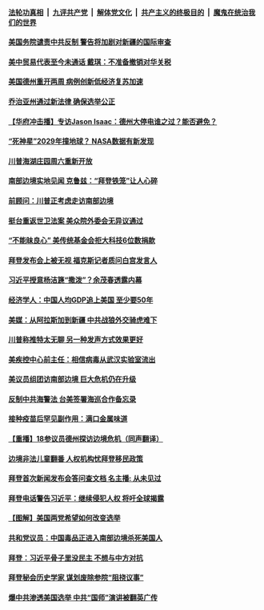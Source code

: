 

####  [法轮功真相](../../../../basic/blob/master/README.md?t=03291531) &nbsp;|&nbsp; [九评共产党](../../../../9ping.md/blob/master/README.md?t=03291531) &nbsp;|&nbsp; [解体党文化](../../../../jtdwh.md/blob/master/README.md?t=03291531)  &nbsp;|&nbsp; [共产主义的终极目的](../../../../gczydzjmd.md/blob/master/README.md?t=03291531) &nbsp;|&nbsp; [魔鬼在统治我们的世界](../../../../mgztzwmdsj.md/blob/master/README.md?t=03291531) 

#### [美国务院谴责中共反制 警告将加剧对新疆的国际审查](../pages/prog203/a103083713.md?t=03291531) 

#### [美中贸易代表至今未通话 戴琪：不准备撤销对华关税](../pages/prog203/a103083673.md?t=03291531) 

#### [美国德州重开两周 病例创新低经济复苏加速](../pages/prog203/a103083653.md?t=03291531) 

#### [乔治亚州通过新法律 确保选举公正](../pages/prog203/a103083559.md?t=03291531) 

#### [【华府冲击播】专访Jason Isaac：德州大停电谁之过？能否避免？](../pages/prog203/a103083512.md?t=03291531) 


#### [“死神星”2029年撞地球？ NASA数据有新发现](../pages/prog203/a103083275.md?t=03291531) 

#### [川普海湖庄园周六重新开放](../pages/prog203/a103083124.md?t=03291531) 

#### [南部边境实地见闻 克鲁兹：“拜登铁笼”让人心碎](../pages/prog203/a103083128.md?t=03291531) 

#### [前顾问：川普正考虑走访南部边境](../pages/prog203/a103083074.md?t=03291531) 

#### [挺台重返世卫法案 美众院外委会无异议通过](../pages/prog203/a103082934.md?t=03291531) 

#### [“不能昧良心” 美传统基金会拒大科技6位数捐款](../pages/prog203/a103082892.md?t=03291531) 

#### [拜登发布会上被无视 福克斯记者质问白宫发言人](../pages/prog203/a103082888.md?t=03291531) 

#### [习近平授意杨洁篪“撒泼”？余茂春透露内幕](../pages/prog203/a103082837.md?t=03291531) 

#### [经济学人：中国人均GDP追上美国 至少要50年](../pages/prog203/a103082728.md?t=03291531) 

#### [美媒：从阿拉斯加到新疆 中共战狼外交骑虎难下](../pages/prog203/a103082651.md?t=03291531) 

#### [川普称推特太无聊 另一种发声方式效果更好](../pages/prog203/a103082596.md?t=03291531) 

#### [美疾控中心前主任：相信病毒从武汉实验室流出](../pages/prog203/a103082390.md?t=03291531) 

#### [美议员组团访南部边境 巨大危机仍在升级](../pages/prog203/a103082445.md?t=03291531) 

#### [反制中共海警法 台美签署海巡合作备忘录](../pages/prog203/a103082394.md?t=03291531) 

#### [接种疫苗后罕见副作用：满口金属味道](../pages/prog203/a103082160.md?t=03291531) 

#### [【重播】18参议员德州探访边境危机（同声翻译）](../pages/prog203/a103082311.md?t=03291531) 

#### [边境非法儿童翻番 人权机构忧拜登移民政策](../pages/prog203/a103082265.md?t=03291531) 

#### [拜登首次新闻发布会答问查文档 名主播: 从未见过](../pages/prog203/a103082157.md?t=03291531) 

#### [拜登电话警告习近平：继续侵犯人权 将吁全球揭露](../pages/prog203/a103081858.md?t=03291531) 

#### [【图解】美国两党希望如何改变选举](../pages/prog203/a103081754.md?t=03291531) 

#### [共和党议员：中国毒品正进入南部边境杀死美国人](../pages/prog203/a103081369.md?t=03291531) 

#### [拜登：习近平骨子里没民主 不想与中方对抗](../pages/prog203/a103081792.md?t=03291531) 

#### [拜登秘会历史学家 谋划废除参院“阻挠议事”](../pages/prog203/a103081364.md?t=03291531) 

#### [爆中共渗透美国选举 中共“国师”演讲被翻英广传](../pages/prog203/a103081723.md?t=03291531) 


